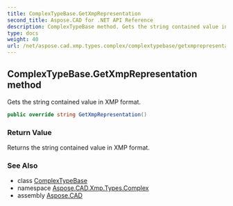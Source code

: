 ```yaml
---
title: ComplexTypeBase.GetXmpRepresentation
second_title: Aspose.CAD for .NET API Reference
description: ComplexTypeBase method. Gets the string contained value in XMP format
type: docs
weight: 40
url: /net/aspose.cad.xmp.types.complex/complextypebase/getxmprepresentation/
---
```

## ComplexTypeBase.GetXmpRepresentation method

Gets the string contained value in XMP format.

```csharp
public override string GetXmpRepresentation()
```

### Return Value

Returns the string contained value in XMP format.

### See Also

* class [ComplexTypeBase](../)
* namespace [Aspose.CAD.Xmp.Types.Complex](../../complextypebase/)
* assembly [Aspose.CAD](../../../)



